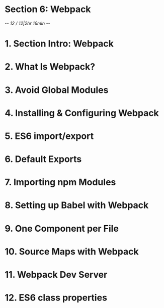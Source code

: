 # Section 6: Webpack
*-- 12 / 12|2hr 16min --*

# 1. Section Intro: Webpack

# 2. What Is Webpack?

# 3. Avoid Global Modules

# 4. Installing & Configuring Webpack

# 5. ES6 import/export

# 6. Default Exports

# 7. Importing npm Modules

# 8. Setting up Babel with Webpack

# 9. One Component per File

# 10. Source Maps with Webpack

# 11. Webpack Dev Server

# 12. ES6 class properties
